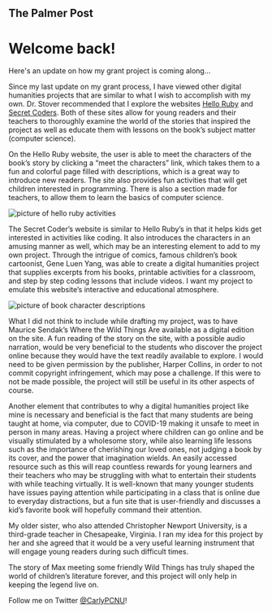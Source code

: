 The Palmer Post 
---

# **Welcome back!** 


Here's an update on how my grant project is coming along...

Since my last update on my grant process, I have viewed other digital humanities projects that are similar to what I wish to accomplish with my own. Dr. Stover recommended that I explore the websites [Hello Ruby](https://www.helloruby.com/) and [Secret Coders](http://www.secret-coders.com/). Both of these sites allow for young readers and their teachers to thoroughly examine the world of the stories that inspired the project as well as educate them with lessons on the book’s subject matter (computer science). 

On the Hello Ruby website, the user is able to meet the characters of the book’s story by clicking a “meet the characters” link, which takes them to a fun and colorful page filled with descriptions, which is a great way to introduce new readers. The site also provides fun activities that will get children interested in programming. There is also a section made for teachers, to allow them to learn the basics of computer science. 

![picture of hello ruby activities](https://carlypcnu.github.io/carlypCNU/photos/play.png)

The Secret Coder’s website is similar to Hello Ruby’s in that it helps kids get interested in activities like coding. It also introduces the characters in an amusing manner as well, which may be an interesting element to add to my own project. Through the intrigue of comics, famous children’s book cartoonist, Gene Luen Yang, was able to create a digital humanities project that supplies excerpts from his books, printable activities for a classroom, and step by step coding lessons that include videos. I want my project to emulate this website’s interactive and educational atmosphere. 

![picture of book character descriptions](https://carlypcnu.github.io/carlypCNU/photos/coders.png)

What I did not think to include while drafting my project, was to have Maurice Sendak’s Where the Wild Things Are available as a digital edition on the site. A fun reading of the story on the site, with a possible audio narration, would be very beneficial to the students who discover the project online because they would have the text readily available to explore. I would need to be given permission by the publisher, Harper Collins, in order to not commit copyright infringement, which may pose a challenge. If this were to not be made possible, the project will still be useful in its other aspects of course.  

Another element that contributes to why a digital humanities project like mine is necessary and beneficial is the fact that many students are being taught at home, via computer, due to COVID-19 making it unsafe to meet in person in many areas. Having a project where children can go online and be visually stimulated by a wholesome story, while also learning life lessons such as the importance of cherishing our loved ones, not judging a book by its cover, and the power that imagination wields. An easily accessed resource such as this will reap countless rewards for young learners and their teachers who may be struggling with what to entertain their students with while teaching virtually. It is well-known that many younger students have issues paying attention while participating in a class that is online due to everyday distractions, but a fun site that is user-friendly and discusses a kid’s favorite book will hopefully command their attention. 

My older sister, who also attended Christopher Newport University, is a third-grade teacher in Chesapeake, Virginia. I ran my idea for this project by her and she agreed that it would be a very useful learning instrument that will engage young readers during such difficult times. 

The story of Max meeting some friendly Wild Things has truly shaped the world of children’s literature forever, and this project will only help in keeping the legend live on. 



Follow me on Twitter [@CarlyPCNU](https://twitter.com/CarlyPCNU)!
